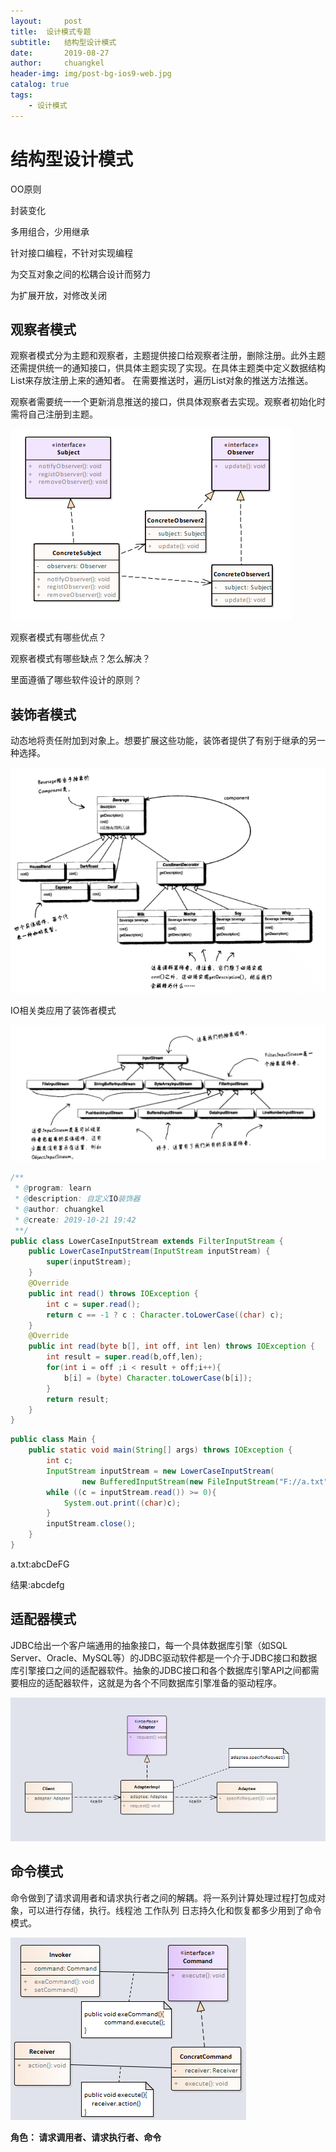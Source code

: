 ```yaml
---
layout:     post
title:	设计模式专题
subtitle: 	结构型设计模式
date:       2019-08-27
author:     chuangkel
header-img: img/post-bg-ios9-web.jpg
catalog: true
tags:
    - 设计模式
---
```


# 结构型设计模式

OO原则

封装变化

多用组合，少用继承

针对接口编程，不针对实现编程

为交互对象之间的松耦合设计而努力

为扩展开放，对修改关闭

## 观察者模式

观察者模式分为主题和观察者，主题提供接口给观察者注册，删除注册。此外主题还需提供统一的通知接口，供具体主题实现了实现。在具体主题类中定义数据结构List来存放注册上来的通知者。 在需要推送时，遍历List对象的推送方法推送。

 观察者需要统一一个更新消息推送的接口，供具体观察者去实现。观察者初始化时需将自己注册到主题。

![1571453633223](/..\img\1571453633223.png)

观察者模式有哪些优点？

观察者模式有哪些缺点？怎么解决？

里面遵循了哪些软件设计的原则？

## 装饰者模式

动态地将责任附加到对象上。想要扩展这些功能，装饰者提供了有别于继承的另一种选择。

![1571657868377](/..\img\1571657868377.png)

IO相关类应用了装饰者模式

![1571658029569](/..\img\1571658029569.png)

```java
/**
 * @program: learn 
 * @description: 自定义IO装饰器
 * @author: chuangkel
 * @create: 2019-10-21 19:42
 **/
public class LowerCaseInputStream extends FilterInputStream {
    public LowerCaseInputStream(InputStream inputStream) {
        super(inputStream);
    }
    @Override
    public int read() throws IOException {
        int c = super.read();
        return c == -1 ? c : Character.toLowerCase((char) c);
    }
    @Override
    public int read(byte b[], int off, int len) throws IOException {
        int result = super.read(b,off,len);
        for(int i = off ;i < result + off;i++){
            b[i] = (byte) Character.toLowerCase(b[i]);
        }
        return result;
    }
}
```

```java
public class Main {
    public static void main(String[] args) throws IOException {
        int c;
        InputStream inputStream = new LowerCaseInputStream(
                new BufferedInputStream(new FileInputStream("F://a.txt")));
        while ((c = inputStream.read()) >= 0){
            System.out.print((char)c);
        }
        inputStream.close();
    }
}
```

a.txt:abcDeFG

结果:abcdefg

## 适配器模式

JDBC给出一个客户端通用的抽象接口，每一个具体数据库引擎（如SQL Server、Oracle、MySQL等）的JDBC驱动软件都是一个介于JDBC接口和数据库引擎接口之间的适配器软件。抽象的JDBC接口和各个数据库引擎API之间都需要相应的适配器软件，这就是为各个不同数据库引擎准备的驱动程序。

![1566983094887](/../img/适配器模式.png)



## 命令模式

命令做到了请求调用者和请求执行者之间的解耦。将一系列计算处理过程打包成对象，可以进行存储，执行。线程池 工作队列 日志持久化和恢复都多少用到了命令模式。

![1572144179524](/..\img\1572144179524.png)



**角色： 请求调用者、请求执行者、命令**